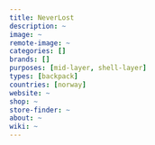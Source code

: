 ```yaml
---
title: NeverLost
description: ~
image: ~
remote-image: ~
categories: []
brands: []
purposes: [mid-layer, shell-layer]
types: [backpack]
countries: [norway]
website: ~
shop: ~
store-finder: ~
about: ~
wiki: ~
---
```

